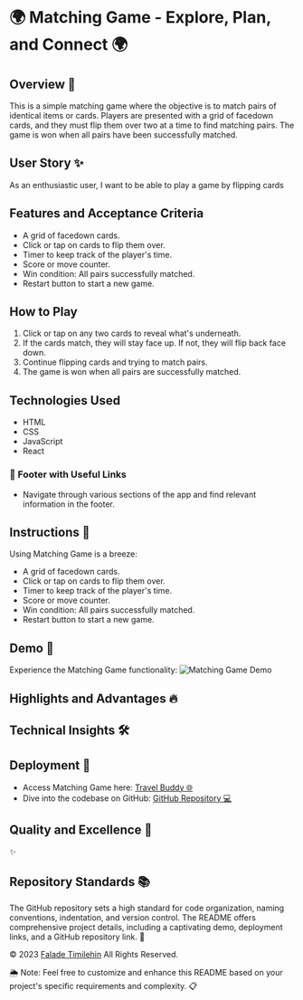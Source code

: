 # 🌍 Matching Game - Explore, Plan, and Connect 🌍

## Overview 🌟

This is a simple matching game where the objective is to match pairs of identical items or cards. Players are presented with a grid of facedown cards, and they must flip them over two at a time to find matching pairs. The game is won when all pairs have been successfully matched.

## User Story ✨

As an enthusiastic user, I want to be able to play a game by flipping cards

## Features and Acceptance Criteria

- A grid of facedown cards.
- Click or tap on cards to flip them over.
- Timer to keep track of the player's time.
- Score or move counter.
- Win condition: All pairs successfully matched.
- Restart button to start a new game.

## How to Play

1. Click or tap on any two cards to reveal what's underneath.
2. If the cards match, they will stay face up. If not, they will flip back face down.
3. Continue flipping cards and trying to match pairs.
4. The game is won when all pairs are successfully matched.

## Technologies Used

- HTML
- CSS
- JavaScript
- React

### 📜 Footer with Useful Links

- Navigate through various sections of the app and find relevant information in the footer.

## Instructions 📝

Using Matching Game is a breeze:

- A grid of facedown cards.
- Click or tap on cards to flip them over.
- Timer to keep track of the player's time.
- Score or move counter.
- Win condition: All pairs successfully matched.
- Restart button to start a new game.

## Demo 📸

Experience the Matching Game functionality:
![Matching Game Demo](./src/assets/img/demo.gif)

## Highlights and Advantages 🔥

## Technical Insights 🛠️

## Deployment 🚀

- Access Matching Game here: [Travel Buddy 🌐](https://faladetimilehin.github.io/matching-game/)
- Dive into the codebase on GitHub: [GitHub Repository 💻](https://github.com/faladetimilehin/matching-game.git)

## Quality and Excellence 🌟

✨

## Repository Standards 📚

The GitHub repository sets a high standard for code organization, naming conventions, indentation, and version control. The README offers comprehensive project details, including a captivating demo, deployment links, and a GitHub repository link. 📝

© 2023 [Falade Timilehin](https://github.com/faladetimilehin) All Rights Reserved.

🌦️ Note: Feel free to customize and enhance this README based on your project's specific requirements and complexity. 📋
